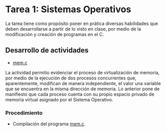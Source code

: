 # Tarea 1: Sistemas Operativos

La tarea tiene como propósito poner en prática diversas habilidades que deben desarrollarse a partir de lo visto en clase, por medio de la modificación y creación de programas en el C.

## Desarrollo de actividades


* [mem.c](mem.c)

La actividad permitio evidenciar el proceso de virtualización de memoria, por medio de la ejecución de dos procesos concurrentes que, aparentemente, modifican de manera independiente, el valor una variable que se encuentra en la misma dirección de memoria. Lo anterior pone de manifiesto que cada proceso cuenta con su propio espacio privado de memoria virtual asignado por el Sistema Operativo.  

### Procedimiento

* Compilación del programa [mem.c](mem.c).

